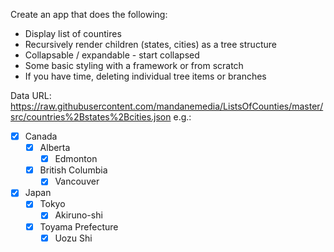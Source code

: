 Create an app that does the following:

- Display list of countires
- Recursively render children (states, cities) as a tree structure
- Collapsable / expandable - start collapsed
- Some basic styling with a framework or from scratch
- If you have time, deleting individual tree items or branches

Data URL: https://raw.githubusercontent.com/mandanemedia/ListsOfCounties/master/src/countries%2Bstates%2Bcities.json
e.g.:

- [x] Canada
  - [x] Alberta
    - [x] Edmonton
  - [x] British Columbia
    - [x] Vancouver
- [x] Japan
  - [x] Tokyo
    - [x] Akiruno-shi
  - [x] Toyama Prefecture
    - [x] Uozu Shi
